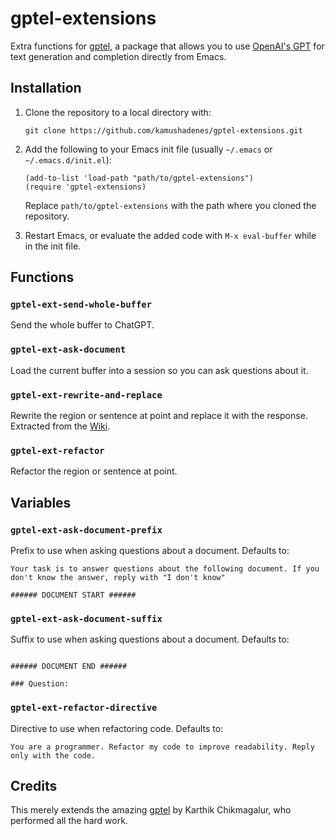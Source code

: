 # gptel-extensions

Extra functions for [gptel](https://github.com/karthink/gptel), a package that allows you to use [OpenAI's GPT](https://openai.com/) for text generation and completion directly from Emacs.

## Installation

1. Clone the repository to a local directory with:

   ```
   git clone https://github.com/kamushadenes/gptel-extensions.git
   ```

2. Add the following to your Emacs init file (usually `~/.emacs` or `~/.emacs.d/init.el`):

   ```
   (add-to-list 'load-path "path/to/gptel-extensions")
   (require 'gptel-extensions)
   ```

   Replace `path/to/gptel-extensions` with the path where you cloned the repository.

3. Restart Emacs, or evaluate the added code with `M-x eval-buffer` while in the init file.

## Functions

### `gptel-ext-send-whole-buffer`

Send the whole buffer to ChatGPT.

### `gptel-ext-ask-document`

Load the current buffer into a session so you can ask questions about it.

### `gptel-ext-rewrite-and-replace`

Rewrite the region or sentence at point and replace it with the response. Extracted from the [Wiki](https://github.com/karthink/gptel/wiki).

### `gptel-ext-refactor`

Refactor the region or sentence at point.

## Variables

### `gptel-ext-ask-document-prefix`

Prefix to use when asking questions about a document. Defaults to:

```text
Your task is to answer questions about the following document. If you don't know the answer, reply with "I don't know"

###### DOCUMENT START ######

```

### `gptel-ext-ask-document-suffix`

Suffix to use when asking questions about a document. Defaults to:

```text

###### DOCUMENT END ######

### Question: 
```

### `gptel-ext-refactor-directive`

Directive to use when refactoring code. Defaults to:

```text
You are a programmer. Refactor my code to improve readability. Reply only with the code.
```

## Credits

This merely extends the amazing [gptel](https://github.com/karthink/gptel/) by Karthik Chikmagalur, who performed all the hard work.
